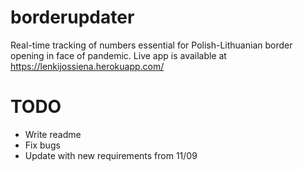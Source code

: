 # borderupdater
Real-time tracking of numbers essential for Polish-Lithuanian border opening in face of pandemic. Live app is available at https://lenkijossiena.herokuapp.com/

# TODO
- Write readme
- Fix bugs
- Update with new requirements from 11/09
